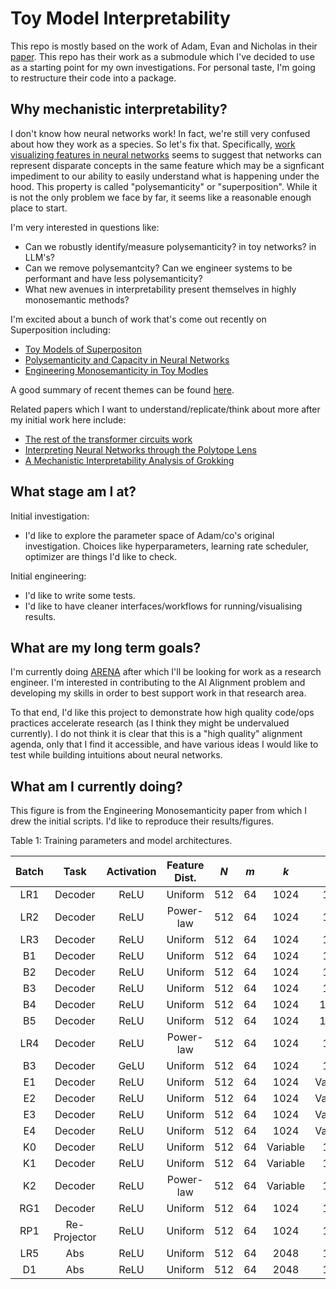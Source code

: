 # Toy Model Interpretability

This repo is mostly based on the work of Adam, Evan and Nicholas in their [paper](https://arxiv.org/abs/2211.09169). This repo has their work as a submodule which I've decided to use as a starting point for my own investigations. For personal taste, I'm going to restructure their code into a package. 

## Why mechanistic interpretability? 

I don't know how neural networks work! In fact, we're still very confused about how they work as a species. So let's fix that. Specifically, [work visualizing features in neural networks](https://distill.pub/2020/circuits/zoom-in/) seems to suggest that networks can represent disparate concepts in the same feature which may be a signficant impediment to our ability to easily understand what is happening under the hood. This property is called "polysemanticity" or "superposition". While it is not the only problem we face by far, it seems like a reasonable enough place to start. 

I'm very interested in questions like:
- Can we robustly identify/measure polysemanticity? in toy networks? in LLM's?
- Can we remove polysemantcity? Can we engineer systems to be performant and have less polysemanticity?
- What new avenues in interpretability present themselves in highly monosemantic methods? 

I'm excited about a bunch of work that's come out recently on Superposition including:
* [Toy Models of Superpositon](https://transformer-circuits.pub/2022/toy_model/index.html)
* [Polysemanticity and Capacity in Neural Networks](https://www.lesswrong.com/posts/kWp4R9SYgKJFHAufB/polysemanticity-and-capacity-in-neural-networks)
* [Engineering Monosemanticity in Toy Modles](https://www.lesswrong.com/posts/LvznjZuygoeoTpSE6/engineering-monosemanticity-in-toy-models#comments)

A good summary of recent themes can be found [here](https://www.lesswrong.com/posts/Jgs7LQwmvErxR9BCC/current-themes-in-mechanistic-interpretability-research).

Related papers which I want to understand/replicate/think about more after my initial work here include:
- [The rest of the transformer circuits work](https://transformer-circuits.pub/)
- [Interpreting Neural Networks through the Polytope Lens](https://www.lesswrong.com/posts/eDicGjD9yte6FLSie/interpreting-neural-networks-through-the-polytope-lens)
- [A Mechanistic Interpretability Analysis of Grokking](https://www.lesswrong.com/posts/N6WM6hs7RQMKDhYjB/a-mechanistic-interpretability-analysis-of-grokking)

## What stage am I at?

Initial investigation:
* I'd like to explore the parameter space of Adam/co's original investigation. Choices like hyperparameters, learning rate scheduler, optimizer are things I'd like to check. 

Initial engineering:
* I'd like to write some tests. 
* I'd like to have cleaner interfaces/workflows for running/visualising results. 

## What are my long term goals? 

I'm currently doing [ARENA](https://www.arena.education/) after which I'll be looking for work as a research engineer. I'm interested in contributing to the AI Alignment problem and developing my skills in order to best support work in that research area.

To that end, I'd like this project to demonstrate how high quality code/ops practices accelerate research (as I think they might be undervalued currently). I do not think it is clear that this is a "high quality" alignment agenda, only that I find it accessible, and have various ideas I would like to test while building intuitions about neural networks.



## What am I currently doing? 

This figure is from the Engineering Monosemanticity paper from which I drew the initial scripts. 
I'd like to reproduce their results/figures.

Table 1: Training parameters and model architectures.

| Batch | Task | Activation | Feature Dist. | $N$ | $m$ | $k$ | $\epsilon$ | Learning Rate | Decay Rate | Bias Offset | L1 Reg. |
| :---: | :---: | :---: | :---: | :---: | :---: | :---: | :---: | :---: | :---: | :---: | :---: |
| LR1 | Decoder | ReLU | Uniform | 512 | 64 | 1024 | $1 / 64$ | Variable | 0 | 0 | 0 |
| LR2 | Decoder | ReLU | Power-law | 512 | 64 | 1024 | $1 / 64$ | Variable | 0 | 0 | 0 |
| LR3 | Decoder | ReLU | Uniform | 512 | 64 | 1024 | $1 / 64$ | Variable | $0.03$ | $-1$ | 0 |
| B1 | Decoder | ReLU | Uniform | 512 | 64 | 1024 | $1 / 16$ | $0.003$ | $0.03$ | Variable | 0 |
| B2 | Decoder | ReLU | Uniform | 512 | 64 | 1024 | $1 / 32$ | $0.003$ | $0.003$ | Variable | 0 |
| B3 | Decoder | ReLU | Uniform | 512 | 64 | 1024 | $1 / 64$ | $0.003$ | $0.003$ | Variable | 0 |
| B4 | Decoder | ReLU | Uniform | 512 | 64 | 1024 | $1 / 128$ | $0.003$ | $0.003$ | Variable | 0 |
| B5 | Decoder | ReLU | Uniform | 512 | 64 | 1024 | $1 / 256$ | $0.003$ | $0.003$ | Variable | 0 |
| LR4 | Decoder | ReLU | Power-law | 512 | 64 | 1024 | $1 / 64$ | Variable | $0.03$ | $-1$ | 0 |
| B3 | Decoder | GeLU | Uniform | 512 | 64 | 1024 | $1 / 64$ | Variable | $0.03$ | Variable | 0 |
| E1 | Decoder | ReLU | Uniform | 512 | 64 | 1024 | Variable | $0.003$ | $0.03$ | $-1$ | 0 |
| E2 | Decoder | ReLU | Uniform | 512 | 64 | 1024 | Variable | $0.003$ | $0.01$ | $-1$ | 0 |
| E3 | Decoder | ReLU | Uniform | 512 | 64 | 1024 | Variable | $0.003$ | $0.003$ | $-1$ | 0 |
| E4 | Decoder | ReLU | Uniform | 512 | 64 | 1024 | Variable | $0.003$ | $0.001$ | $-1$ | 0 |
| K0 | Decoder | ReLU | Uniform | 512 | 64 | Variable | $1 / 64$ | $0.007$ | 0 | 0 | 0 |
| K1 | Decoder | ReLU | Uniform | 512 | 64 | Variable | $1 / 64$ | $0.007$ | $0.03$ |$-1$  | 0 |
| K2 | Decoder | ReLU | Power-law  | 512 | 64 | Variable | $1 / 64$ | $0.007$ | $0.03$ |$-1$  | 0 |
| RG1 | Decoder | ReLU | Uniform | 512 | 64 | 1024 | $1 / 64$ | $0.005$ | $0.03$ | $-1$  | Variable |
| RP1 | Re-Projector | ReLU | Uniform | 512 | 64 | 1024 | $1 / 64$ | Variable | $0.03$ | $-1$  | 0 |
| LR5 | Abs | ReLU | Uniform | 512 | 64 | 2048 | $1 / 64$ | Variable | $0.03$ | $-1$  | 0 |
| D1 | Abs | ReLU | Uniform | 512 | 64 | 2048 | $1 / 64$ | 0.007 | Variable | $-1$  | 0 |